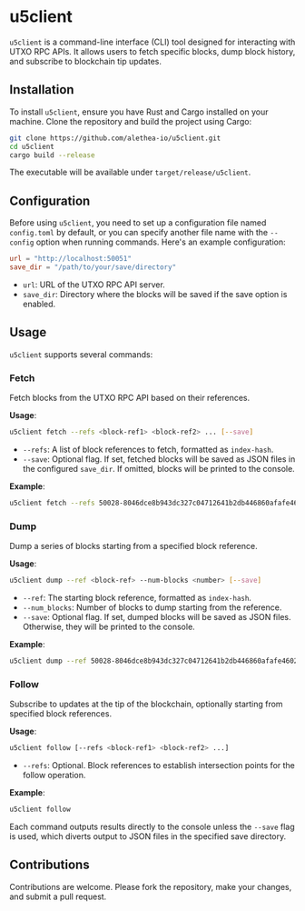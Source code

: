 # u5client

`u5client` is a command-line interface (CLI) tool designed for interacting with UTXO RPC APIs. It allows users to fetch specific blocks, dump block history, and subscribe to blockchain tip updates.

## Installation

To install `u5client`, ensure you have Rust and Cargo installed on your machine. Clone the repository and build the project using Cargo:

```bash
git clone https://github.com/alethea-io/u5client.git
cd u5client
cargo build --release
```

The executable will be available under `target/release/u5client`.

## Configuration

Before using `u5client`, you need to set up a configuration file named `config.toml` by default, or you can specify another file name with the `--config` option when running commands. Here's an example configuration:

```toml
url = "http://localhost:50051"
save_dir = "/path/to/your/save/directory"
```

- `url`: URL of the UTXO RPC API server.
- `save_dir`: Directory where the blocks will be saved if the save option is enabled.

## Usage

`u5client` supports several commands:

### Fetch

Fetch blocks from the UTXO RPC API based on their references.

**Usage**:

```bash
u5client fetch --refs <block-ref1> <block-ref2> ... [--save]
```

- `--refs`: A list of block references to fetch, formatted as `index-hash`.
- `--save`: Optional flag. If set, fetched blocks will be saved as JSON files in the configured `save_dir`. If omitted, blocks will be printed to the console.

**Example**:

```bash
u5client fetch --refs 50028-8046dce8b943dc327c04712641b2db446860afafe4602e0d779bbc2bfc5b7fc2 50030-bae8938f06f9c6f7ba366688aac6dc649567d7022fb39e3190cee44952840ef3 --save
```

### Dump

Dump a series of blocks starting from a specified block reference.

**Usage**:

```bash
u5client dump --ref <block-ref> --num-blocks <number> [--save]
```

- `--ref`: The starting block reference, formatted as `index-hash`.
- `--num_blocks`: Number of blocks to dump starting from the reference.
- `--save`: Optional flag. If set, dumped blocks will be saved as JSON files. Otherwise, they will be printed to the console.

**Example**:

```bash
u5client dump --ref 50028-8046dce8b943dc327c04712641b2db446860afafe4602e0d779bbc2bfc5b7fc2 --num-blocks 10 --save
```

### Follow

Subscribe to updates at the tip of the blockchain, optionally starting from specified block references.

**Usage**:

```bash
u5client follow [--refs <block-ref1> <block-ref2> ...]
```

- `--refs`: Optional. Block references to establish intersection points for the follow operation.

**Example**:

```bash
u5client follow
```

Each command outputs results directly to the console unless the `--save` flag is used, which diverts output to JSON files in the specified save directory.

## Contributions

Contributions are welcome. Please fork the repository, make your changes, and submit a pull request.